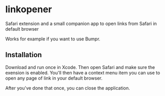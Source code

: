 # linkopener
Safari extension and a small companion app to open links from Safari in default browser

Works for example if you want to use Bumpr.

## Installation

Download and run once in Xcode. Then open Safari and make sure the exension is enabled. You'll then have a context menu item you can use to open any page of link in your default browser.

After you've done that once, you can close the application.
